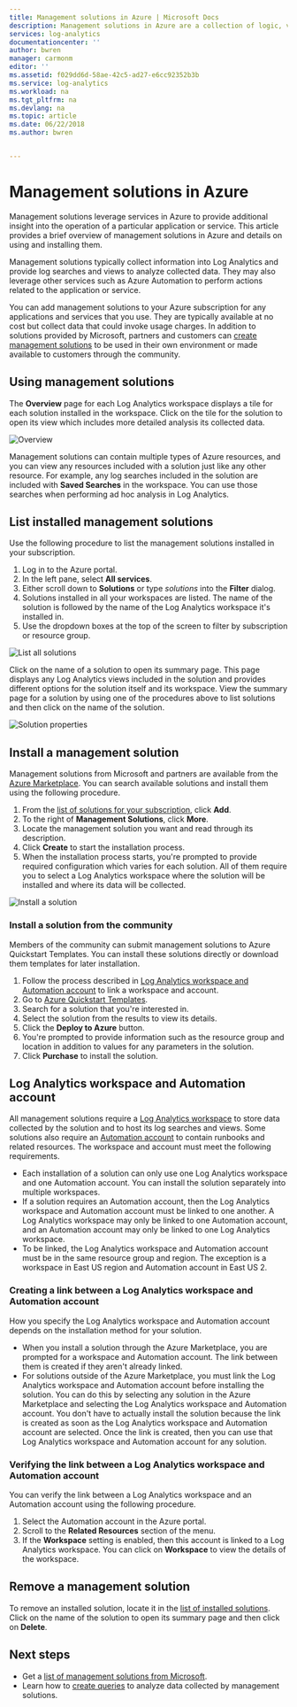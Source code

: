 ```yaml
---
title: Management solutions in Azure | Microsoft Docs
description: Management solutions in Azure are a collection of logic, visualization, and data acquisition rules that provide metrics pivoted around a particular problem area.  This article provides information on installing and using management solutions.
services: log-analytics
documentationcenter: ''
author: bwren
manager: carmonm
editor: ''
ms.assetid: f029dd6d-58ae-42c5-ad27-e6cc92352b3b
ms.service: log-analytics
ms.workload: na
ms.tgt_pltfrm: na
ms.devlang: na
ms.topic: article
ms.date: 06/22/2018
ms.author: bwren


---
```

# Management solutions in Azure
Management solutions leverage services in Azure to provide additional insight into the operation of a particular application or service. This article provides a brief overview of management solutions in Azure and details on using and installing them.

Management solutions typically collect information into Log Analytics and provide log searches and views to analyze collected data. They may also leverage other services such as Azure Automation to perform actions related to the application or service.

You can add management solutions to your Azure subscription for any applications and services that you use. They are typically available at no cost but collect data that could invoke usage charges. In addition to solutions provided by Microsoft, partners and customers can [create management solutions](../monitoring/monitoring-solutions-creating.md) to be used in their own environment or made available to customers through the community.

## Using management solutions
The **Overview** page for each Log Analytics workspace displays a tile for each solution installed in the workspace. Click on the tile for the solution to open its view which includes more detailed analysis its collected data.

![Overview](media/monitoring-solutions/overview.png)

Management solutions can contain multiple types of Azure resources, and you can view any resources included with a solution just like any other resource. For example, any log searches included in the solution are included with **Saved Searches** in the workspace. You can use those searches when performing ad hoc analysis in Log Analytics.

## List installed management solutions 
Use the following procedure to list the management solutions installed in your subscription.

1. Log in to the Azure portal.
2. In the left pane, select **All services**.
3. Either scroll down to **Solutions** or type *solutions* into the **Filter** dialog.
4. Solutions installed in all your workspaces are listed. The name of the solution is followed by the name of the Log Analytics workspace it's installed in.
1. Use the dropdown boxes at the top of the screen to filter by subscription or resource group.


![List all solutions](media/monitoring-solutions/list-solutions-all.png)

Click on the name of a solution to open its summary page. This page displays any Log Analytics views included in the solution and provides different options for the solution itself and its workspace. View the summary page for a solution by using one of the procedures above to list solutions and then click on the name of the solution.

![Solution properties](media/monitoring-solutions/solution-properties.png)



## Install a management solution
Management solutions from Microsoft and partners are available from the [Azure Marketplace](https://azuremarketplace.microsoft.com). You can search available solutions and install them using the following procedure.

1. From the [list of solutions for your subscription](#list-installed-management-solutions), click **Add**. 
1. To the right of **Management Solutions**, click **More**. 
1. Locate the management solution you want and read through its description.
1. Click **Create** to start the installation process.
1. When the installation process starts, you're prompted to provide required configuration which varies for each solution. All of them require you to select a Log Analytics workspace where the solution will be installed and where its data will be collected. 

![Install a solution](media/monitoring-solutions/install-solution.png)

### Install a solution from the community
Members of the community can submit management solutions to Azure Quickstart Templates. You can install these solutions directly or download them templates for later installation.

1. Follow the process described in [Log Analytics workspace and Automation account](#log-analytics-workspace-and-automation-account) to link a workspace and account.
2. Go to [Azure Quickstart Templates](https://azure.microsoft.com/documentation/templates/). 
3. Search for a solution that you're interested in.
4. Select the solution from the results to view its details.
5. Click the **Deploy to Azure** button.
6. You're prompted to provide information such as the resource group and location in addition to values for any parameters in the solution.
7. Click **Purchase** to install the solution.


## Log Analytics workspace and Automation account
All management solutions require a [Log Analytics workspace](../log-analytics/log-analytics-manage-access.md) to store data collected by the solution and to host its log searches and views. Some solutions also require an [Automation account](../automation/automation-security-overview.md#automation-account-overview) to contain runbooks and related resources. The workspace and account must meet the following requirements.

* Each installation of a solution can only use one Log Analytics workspace and one Automation account. You can install the solution separately into multiple workspaces.
* If a solution requires an Automation account, then the Log Analytics workspace and Automation account must be linked to one another. A Log Analytics workspace may only be linked to one Automation account, and an Automation account may only be linked to one Log Analytics workspace.
* To be linked, the Log Analytics workspace and Automation account must be in the same resource group and region. The exception is a workspace in East US region and Automation account in East US 2.

### Creating a link between a Log Analytics workspace and Automation account
How you specify the Log Analytics workspace and Automation account depends on the installation method for your solution.

* When you install a solution through the Azure Marketplace, you are prompted for a workspace and Automation account. The link between them is created if they aren't already linked.
* For solutions outside of the Azure Marketplace, you must link the Log Analytics workspace and Automation account before installing the solution. You can do this by selecting any solution in the Azure Marketplace and selecting the Log Analytics workspace and Automation account. You don't have to actually install the solution because the link is created as soon as the Log Analytics workspace and Automation account are selected. Once the link is created, then you can use that Log Analytics workspace and Automation account for any solution.

### Verifying the link between a Log Analytics workspace and Automation account
You can verify the link between a Log Analytics workspace and an Automation account using the following procedure.

1. Select the Automation account in the Azure portal.
1. Scroll to the **Related Resources** section of the menu.
1. If the **Workspace** setting is enabled, then this account is linked to a Log Analytics workspace. You can click on **Workspace** to view the details of the workspace.

## Remove a management solution
To remove an installed solution, locate it in the [list of installed solutions](#list-installed-management-solutions). Click on the name of the solution to open its summary page and then click on **Delete**.




## Next steps
* Get a [list of management solutions from Microsoft](monitoring-solutions-inventory.md).
* Learn how to [create queries](../log-analytics/log-analytics-log-searches.md) to analyze data collected by management solutions.

